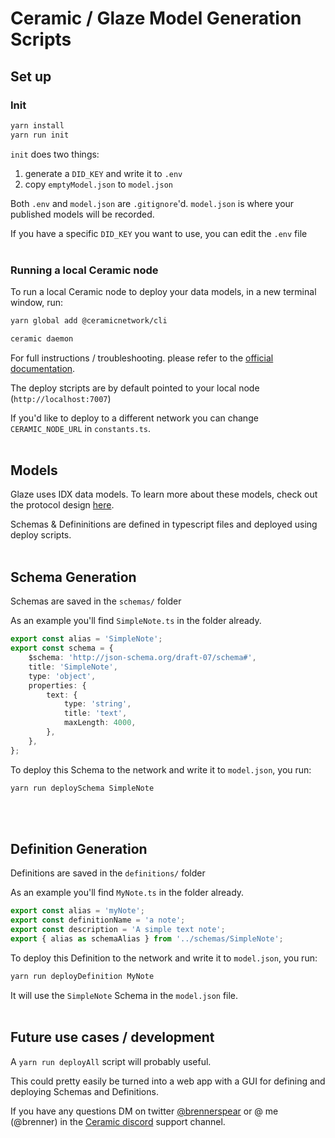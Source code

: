 # Ceramic / Glaze Model Generation Scripts

## Set up
### Init

```bash
yarn install
yarn run init
```

`init` does two things:
1. generate a `DID_KEY` and write it to `.env`
2. copy `emptyModel.json` to `model.json`

Both `.env` and `model.json` are `.gitignore`'d. `model.json` is where your published models will be recorded.

If you have a specific `DID_KEY` you want to use, you can edit the `.env` file
<br><br>

### Running a local Ceramic node
To run a local Ceramic node to deploy your data models, in a new terminal window, run:

```bash
yarn global add @ceramicnetwork/cli

ceramic daemon
```

For full instructions / troubleshooting. please refer to the [official documentation](https://developers.ceramic.network/build/cli/installation/#cli-installation).

The deploy stcripts are by default pointed to your local node (`http://localhost:7007`)

If you'd like to deploy to a different network you can change `CERAMIC_NODE_URL` in `constants.ts`.
<br><br>

## Models

Glaze uses IDX data models. To learn more about these models, check out the protocol design [here](https://developers.ceramic.network/tools/idx/overview/#protocol-design).

Schemas & Defininitions are defined in typescript files and deployed using deploy scripts.
<br><br>
## Schema Generation

Schemas are saved in the `schemas/` folder

As an example you'll find `SimpleNote.ts` in the folder already.

```typescript
export const alias = 'SimpleNote';
export const schema = {
    $schema: 'http://json-schema.org/draft-07/schema#',
    title: 'SimpleNote',
    type: 'object',
    properties: {
        text: {
            type: 'string',
            title: 'text',
            maxLength: 4000,
        },
    },
};
```

To deploy this Schema to the network and write it to `model.json`, you run:

```bash
yarn run deploySchema SimpleNote
```
<br><br>
## Definition Generation

Definitions are saved in the `definitions/` folder

As an example you'll find `MyNote.ts` in the folder already.

```typescript
export const alias = 'myNote';
export const definitionName = 'a note';
export const description = 'A simple text note';
export { alias as schemaAlias } from '../schemas/SimpleNote';
```

To deploy this Definition to the network and write it to `model.json`, you run:

```bash
yarn run deployDefinition MyNote
```

It will use the `SimpleNote` Schema in the `model.json` file.
<br><br>
## Future use cases / development

A `yarn run deployAll` script will probably useful.

This could pretty easily be turned into a web app with a GUI for defining and deploying Schemas and Definitions.

If you have any questions DM on twitter [@brennerspear](https://twitter.com/BrennerSpear) or @ me (@brenner) in the [Ceramic discord](https://discord.gg/Jj3mG9Q7) support channel.
